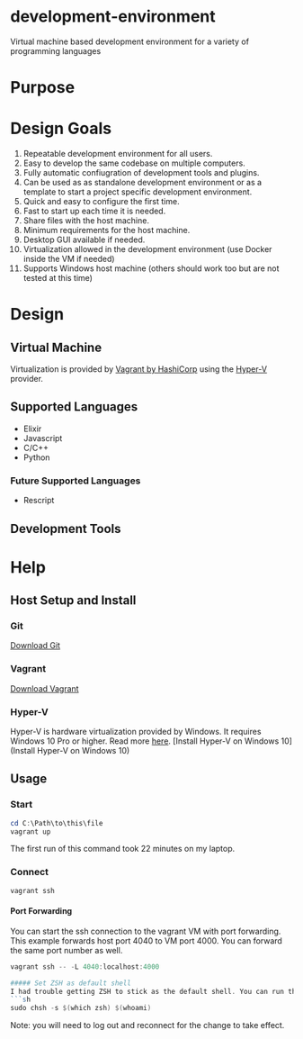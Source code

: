 # development-environment
Virtual machine based development environment for a variety of programming languages

# Purpose

# Design Goals
1) Repeatable development environment for all users.
2) Easy to develop the same codebase on multiple computers.
3) Fully automatic confiugration of development tools and plugins.
4) Can be used as as standalone development environment or as a template to start a project specific development environment.
5) Quick and easy to configure the first time.
6) Fast to start up each time it is needed.
7) Share files with the host machine.
8) Minimum requirements for the host machine.
9) Desktop GUI available if needed.
10) Virtualization allowed in the development environment (use Docker inside the VM if needed)
11) Supports Windows host machine (others should work too but are not tested at this time)

# Design

## Virtual Machine
Virtualization is provided by [Vagrant by HashiCorp](https://www.vagrantup.com/) using the [Hyper-V](https://docs.microsoft.com/en-us/virtualization/hyper-v-on-windows/about/) provider.

## Supported Languages

- Elixir
- Javascript
- C/C++
- Python

### Future Supported Languages
- Rescript

## Development Tools

# Help

## Host Setup and Install

### Git
[Download Git](https://git-scm.com/downloads)

### Vagrant
[Download Vagrant](https://www.vagrantup.com/downloads)

### Hyper-V
Hyper-V is hardware virtualization provided by Windows. It requires Windows 10 Pro or higher. Read more [here](https://docs.microsoft.com/en-us/virtualization/hyper-v-on-windows/about/).
[Install Hyper-V on Windows 10](Install Hyper-V on Windows 10)

## Usage

### Start
```powershell
cd C:\Path\to\this\file
vagrant up
```
The first run of this command took 22 minutes on my laptop.

### Connect
```powershell
vagrant ssh
```

#### Port Forwarding
You can start the ssh connection to the vagrant VM with port forwarding. This example forwards host port 4040 to VM port 4000. You can forward the same port number as well.
```powershell
vagrant ssh -- -L 4040:localhost:4000

##### Set ZSH as default shell
I had trouble getting ZSH to stick as the default shell. You can run this to set it. 
```sh
sudo chsh -s $(which zsh) $(whoami)
```
Note: you will need to log out and reconnect for the change to take effect. 
```


